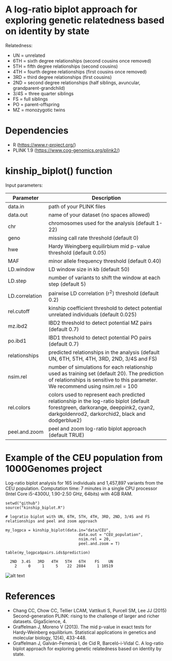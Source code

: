 # A log-ratio biplot approach for exploring genetic relatedness based on identity by state

Relatedness:

- UN = unrelated
- 6TH = sixth degree relationships (second cousins once removed)
- 5TH = fifth degree relationships (second cousins)
- 4TH = fourth degree relationships (first cousins once removed)
- 3RD = third degree relationships (first cousins)
- 2ND = second degree relationships (half siblings, avuncular, grandparent-grandchild)
- 3/4S = three quarter siblings
- FS = full siblings
- PO = parent-offspring
- MZ = monozygotic twins

# Dependencies

- R (https://www.r-project.org/)
- PLINK 1.9 (https://www.cog-genomics.org/plink2/)

# kinship_biplot() function

Input parameters:

| Parameter  | Description |
| ------------- | ------------- |
| data.in  | path of your PLINK files   |
| data.out  |  name of your dataset (no spaces allowed)  |
| chr  | chromosomes used for the analysis (default 1-22)  |
| geno  | missing call rate threshold (default 0) |
| hwe  | Hardy Weingberg equilirbium mid p-value threshold (default 0.05)  |
| MAF  | minor allele frequency threshold (default 0.40)  |
| LD.window  | LD window size in kb (default 50) |
| LD.step  | number of variants to shift the window at each step (default 5)  |
| LD.correlation  | pairwise LD correlation (r<sup>2</sup>) threshold (default 0.2)  |
| rel.cutoff  | kinship coefficient threshold to detect potential unrelated individuals (default 0.025)  |
| mz.ibd2  | IBD2 threshold to detect potential MZ pairs (default 0.7)  |
| po.ibd1  | IBD1 threshold to detect potential PO pairs (default 0.7)  |
| relationships  | predicted relationships in the analysis (default UN, 6TH, 5TH, 4TH, 3RD, 2ND, 3/4S and FS)  |
| nsim.rel | number of simulations for each relationship used as training set (default 20). The prediction of relationships is sensitive to this parameter. We recommend using nsim.rel = 100  |
| rel.colors  | colors used to represent each predicted relationship in the log-ratio biplot (default forestgreen, darkorange, deeppink2, cyan2, darkgoldenrod2, darkorchid2, black and dodgerblue2)  |
| peel.and.zoom  | peel and zoom log-ratio biplot approach (default TRUE) |

# Example of the CEU population from 1000Genomes project

Log-ratio biplot analysis for 165 individuals and 1,457,897 variants from the CEU population. Computation time: 7 minutes in a single CPU processor (Intel Core i5-4300U, 1.90-2.50 GHz, 64bits) with 4GB RAM.   

```
setwd("github")
source("kinship_biplot.R")

# logratio biplot with UN, 6TH, 5TH, 4TH, 3RD, 2ND, 3/4S and FS relationships and peel and zoom approach

my_logpca = kinship_biplot(data.in="data/CEU",
                                data.out = "CEU_population",
                                nsim.rel = 20,
                                peel.and.zoom = T)

table(my_logpca$pairs.ids$prediction)

  2ND  3.4S   3RD   4TH   5TH   6TH    FS    UN 
    2     0     1     5    22  2884     1 10519
```

![alt text](https://github.com/ivangalvan/logratio_biplot_pca/blob/master/plots/CEU_population_logratio_biplot_pca_peel_and_zoom.png)


# References

- Chang CC, Chow CC, Tellier LCAM, Vattikuti S, Purcell SM, Lee JJ (2015) Second-generation PLINK: rising to the challenge of larger and richer datasets. GigaScience, 4.
- Graffelman J, Moreno V (2013). The mid p-value in exact tests for Hardy-Weinberg equilibrium. Statistical applications in genetics and molecular biology, 12(4), 433-448.
- Graffelman J, Galván-Femenía I, de Cid R, Barceló-i-Vidal C. A log-ratio biplot approach for exploring genetic relatedness based on identity by state. 

